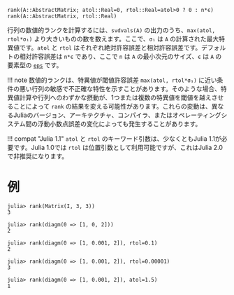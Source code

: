 ```
rank(A::AbstractMatrix; atol::Real=0, rtol::Real=atol>0 ? 0 : n*ϵ)
rank(A::AbstractMatrix, rtol::Real)
```

行列の数値的ランクを計算するには、`svdvals(A)` の出力のうち、`max(atol, rtol*σ₁)` より大きいものの数を数えます。ここで、`σ₁` は `A` の計算された最大特異値です。`atol` と `rtol` はそれぞれ絶対許容誤差と相対許容誤差です。デフォルトの相対許容誤差は `n*ϵ` であり、ここで `n` は `A` の最小次元のサイズ、`ϵ` は `A` の要素型の [`eps`](@ref) です。

!!! note
    数値的ランクは、特異値が閾値許容誤差 `max(atol, rtol*σ₁)` に近い条件の悪い行列の敏感で不正確な特性を示すことがあります。そのような場合、特異値計算や行列へのわずかな摂動が、1つまたは複数の特異値を閾値を越えさせることによって `rank` の結果を変える可能性があります。これらの変動は、異なるJuliaのバージョン、アーキテクチャ、コンパイラ、またはオペレーティングシステム間の浮動小数点誤差の変化によっても発生することがあります。


!!! compat "Julia 1.1"
    `atol` と `rtol` のキーワード引数は、少なくともJulia 1.1が必要です。Julia 1.0では `rtol` は位置引数として利用可能ですが、これはJulia 2.0で非推奨になります。


# 例

```jldoctest
julia> rank(Matrix(I, 3, 3))
3

julia> rank(diagm(0 => [1, 0, 2]))
2

julia> rank(diagm(0 => [1, 0.001, 2]), rtol=0.1)
2

julia> rank(diagm(0 => [1, 0.001, 2]), rtol=0.00001)
3

julia> rank(diagm(0 => [1, 0.001, 2]), atol=1.5)
1
```
